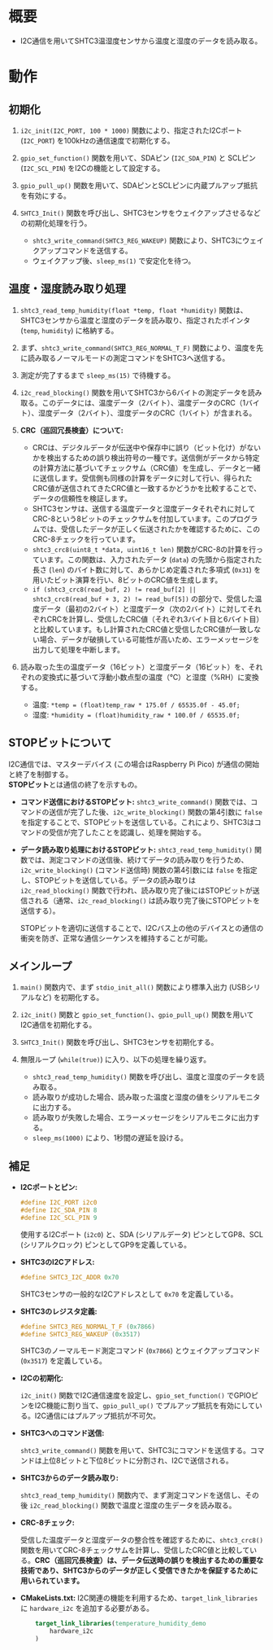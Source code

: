 # 概要

* I2C通信を用いてSHTC3温湿度センサから温度と湿度のデータを読み取る。

# 動作

## 初期化

1.  `i2c_init(I2C_PORT, 100 * 1000)` 関数により、指定されたI2Cポート (`I2C_PORT`) を100kHzの通信速度で初期化する。

2.  `gpio_set_function()` 関数を用いて、SDAピン (`I2C_SDA_PIN`) と SCLピン (`I2C_SCL_PIN`) をI2Cの機能として設定する。

3.  `gpio_pull_up()` 関数を用いて、SDAピンとSCLピンに内蔵プルアップ抵抗を有効にする。

4.  `SHTC3_Init()` 関数を呼び出し、SHTC3センサをウェイクアップさせるなどの初期化処理を行う。

    - `shtc3_write_command(SHTC3_REG_WAKEUP)` 関数により、SHTC3にウェイクアップコマンドを送信する。
    - ウェイクアップ後、`sleep_ms(1)` で安定化を待つ。

## 温度・湿度読み取り処理

1.  `shtc3_read_temp_humidity(float *temp, float *humidity)` 関数は、SHTC3センサから温度と湿度のデータを読み取り、指定されたポインタ (`temp`, `humidity`) に格納する。

2.  まず、`shtc3_write_command(SHTC3_REG_NORMAL_T_F)` 関数により、温度を先に読み取るノーマルモードの測定コマンドをSHTC3へ送信する。

3.  測定が完了するまで `sleep_ms(15)` で待機する。

4.  `i2c_read_blocking()` 関数を用いてSHTC3から6バイトの測定データを読み取る。このデータには、温度データ（2バイト）、温度データのCRC（1バイト）、湿度データ（2バイト）、湿度データのCRC（1バイト）が含まれる。

5.  **CRC（巡回冗長検査）について:**

    - CRCは、デジタルデータが伝送中や保存中に誤り（ビット化け）がないかを検出するための誤り検出符号の一種です。送信側がデータから特定の計算方法に基づいてチェックサム（CRC値）を生成し、データと一緒に送信します。受信側も同様の計算をデータに対して行い、得られたCRC値が送信されてきたCRC値と一致するかどうかを比較することで、データの信頼性を検証します。
    - SHTC3センサは、送信する温度データと湿度データそれぞれに対してCRC-8という8ビットのチェックサムを付加しています。このプログラムでは、受信したデータが正しく伝送されたかを確認するために、このCRC-8チェックを行っています。
    - `shtc3_crc8(uint8_t *data, uint16_t len)` 関数がCRC-8の計算を行っています。この関数は、入力されたデータ (`data`) の先頭から指定された長さ (`len`) のバイト数に対して、あらかじめ定義された多項式 (`0x31`) を用いたビット演算を行い、8ビットのCRC値を生成します。
    - `if (shtc3_crc8(read_buf, 2) != read_buf[2] || shtc3_crc8(read_buf + 3, 2) != read_buf[5])` の部分で、受信した温度データ（最初の2バイト）と湿度データ（次の2バイト）に対してそれぞれCRCを計算し、受信したCRC値（それぞれ3バイト目と6バイト目）と比較しています。もし計算されたCRC値と受信したCRC値が一致しない場合、データが破損している可能性が高いため、エラーメッセージを出力して処理を中断します。

6.  読み取った生の温度データ（16ビット）と湿度データ（16ビット）を、それぞれの変換式に基づいて浮動小数点型の温度（℃）と湿度（%RH）に変換する。

    - 温度: `*temp = (float)temp_raw * 175.0f / 65535.0f - 45.0f;`
    - 湿度: `*humidity = (float)humidity_raw * 100.0f / 65535.0f;`

## STOPビットについて

I2C通信では、マスターデバイス (この場合はRaspberry Pi Pico) が通信の開始と終了を制御する。<br>**STOPビット**とは通信の終了を示すもの。

- **コマンド送信におけるSTOPビット:** `shtc3_write_command()` 関数では、コマンドの送信が完了した後、`i2c_write_blocking()` 関数の第4引数に `false` を指定することで、STOPビットを送信している。これにより、SHTC3はコマンドの受信が完了したことを認識し、処理を開始する。

- **データ読み取り処理におけるSTOPビット:** `shtc3_read_temp_humidity()` 関数では、測定コマンドの送信後、続けてデータの読み取りを行うため、`i2c_write_blocking()` (コマンド送信時) 関数の第4引数には `false` を指定し、STOPビットを送信している。データの読み取りは `i2c_read_blocking()` 関数で行われ、読み取り完了後にはSTOPビットが送信される（通常、`i2c_read_blocking()` は読み取り完了後にSTOPビットを送信する）。

    STOPビットを適切に送信することで、I2Cバス上の他のデバイスとの通信の衝突を防ぎ、正常な通信シーケンスを維持することが可能。

## メインループ

1.  `main()` 関数内で、まず `stdio_init_all()` 関数により標準入出力 (USBシリアルなど) を初期化する。

2.  `i2c_init()` 関数と `gpio_set_function()`、`gpio_pull_up()` 関数を用いてI2C通信を初期化する。

3.  `SHTC3_Init()` 関数を呼び出し、SHTC3センサを初期化する。

4.  無限ループ (`while(true)`) に入り、以下の処理を繰り返す。

    - `shtc3_read_temp_humidity()` 関数を呼び出し、温度と湿度のデータを読み取る。
    - 読み取りが成功した場合、読み取った温度と湿度の値をシリアルモニタに出力する。
    - 読み取りが失敗した場合、エラーメッセージをシリアルモニタに出力する。
    - `sleep_ms(1000)` により、1秒間の遅延を設ける。

## 補足

* **I2Cポートとピン:**

    ```c
    #define I2C_PORT i2c0
    #define I2C_SDA_PIN 8
    #define I2C_SCL_PIN 9
    ```

    使用するI2Cポート (`i2c0`) と、SDA (シリアルデータ) ピンとしてGP8、SCL (シリアルクロック) ピンとしてGP9を定義している。

* **SHTC3のI2Cアドレス:**

    ```c
    #define SHTC3_I2C_ADDR 0x70
    ```

    SHTC3センサの一般的なI2Cアドレスとして `0x70` を定義している。

* **SHTC3のレジスタ定義:**

    ```c
    #define SHTC3_REG_NORMAL_T_F (0x7866)
    #define SHTC3_REG_WAKEUP (0x3517)
    ```

    SHTC3のノーマルモード測定コマンド (`0x7866`) とウェイクアップコマンド (`0x3517`) を定義している。

* **I2Cの初期化:**

    `i2c_init()` 関数でI2C通信速度を設定し、`gpio_set_function()` でGPIOピンをI2C機能に割り当て、`gpio_pull_up()` でプルアップ抵抗を有効にしている。I2C通信にはプルアップ抵抗が不可欠。

* **SHTC3へのコマンド送信:**

    `shtc3_write_command()` 関数を用いて、SHTC3にコマンドを送信する。コマンドは上位8ビットと下位8ビットに分割され、I2Cで送信される。

* **SHTC3からのデータ読み取り:**

    `shtc3_read_temp_humidity()` 関数内で、まず測定コマンドを送信し、その後 `i2c_read_blocking()` 関数で温度と湿度の生データを読み取る。

* **CRC-8チェック:**

    受信した温度データと湿度データの整合性を確認するために、`shtc3_crc8()` 関数を用いてCRC-8チェックサムを計算し、受信したCRC値と比較している。**CRC（巡回冗長検査）は、データ伝送時の誤りを検出するための重要な技術であり、SHTC3からのデータが正しく受信できたかを保証するために用いられています。**

* **CMakeLists.txt:** I2C関連の機能を利用するため、`target_link_libraries` に `hardware_i2c` を追加する必要がある。

    ```cmake
        target_link_libraries(temperature_humidity_demo
            hardware_i2c
        )
    ```